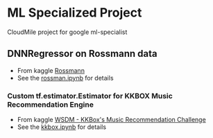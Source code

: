 # ML Specialized Project

CloudMile project for google ml-specialist 

## DNNRegressor on Rossmann data 

- From kaggle [Rossmann](https://www.kaggle.com/c/rossmann-store-sales)
- See the [rossman.ipynb](rossmann/rossman.ipynb) for details

### Custom tf.estimator.Estimator for KKBOX Music Recommendation Engine

- From kaggle [WSDM - KKBox's Music Recommendation Challenge](https://www.kaggle.com/c/kkbox-music-recommendation-challenge/data)
- See the [kkbox.ipynb](kkbox/kkbox.ipynb) for details


